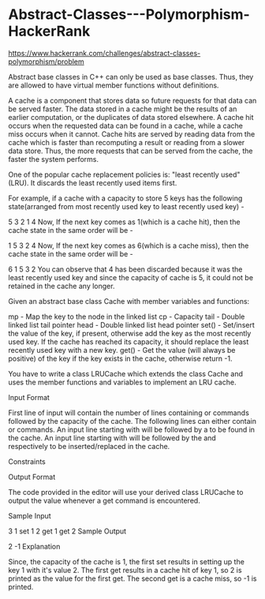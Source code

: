 # Abstract-Classes---Polymorphism-HackerRank
https://www.hackerrank.com/challenges/abstract-classes-polymorphism/problem

Abstract base classes in C++ can only be used as base classes. Thus, they are allowed to have virtual member functions without definitions.

A cache is a component that stores data so future requests for that data can be served faster. The data stored in a cache might be the results of an earlier computation, or the duplicates of data stored elsewhere. A cache hit occurs when the requested data can be found in a cache, while a cache miss occurs when it cannot. Cache hits are served by reading data from the cache which is faster than recomputing a result or reading from a slower data store. Thus, the more requests that can be served from the cache, the faster the system performs.

One of the popular cache replacement policies is: "least recently used" (LRU). It discards the least recently used items first.

For example, if a cache with a capacity to store 5 keys has the following state(arranged from most recently used key to least recently used key) -

5 3 2 1 4
Now, If the next key comes as 1(which is a cache hit), then the cache state in the same order will be -

1 5 3 2 4
Now, If the next key comes as 6(which is a cache miss), then the cache state in the same order will be -

6 1 5 3 2
You can observe that 4 has been discarded because it was the least recently used key and since the capacity of cache is 5, it could not be retained in the cache any longer.

Given an abstract base class Cache with member variables and functions:

mp - Map the key to the node in the linked list
cp - Capacity
tail - Double linked list tail pointer
head - Double linked list head pointer
set() - Set/insert the value of the key, if present, otherwise add the key as the most recently used key. If the cache has reached its capacity, it should replace the least recently used key with a new key.
get() - Get the value (will always be positive) of the key if the key exists in the cache, otherwise return -1.

You have to write a class LRUCache which extends the class Cache and uses the member functions and variables to implement an LRU cache.

Input Format

First line of input will contain the  number of lines containing  or  commands followed by the capacity  of the cache.
The following  lines can either contain  or  commands.
An input line starting with  will be followed by a  to be found in the cache. An input line starting with  will be followed by the  and  respectively to be inserted/replaced in the cache.

Constraints




Output Format

The code provided in the editor will use your derived class LRUCache to output the value whenever a get command is encountered.

Sample Input

3 1
set 1 2
get 1
get 2
Sample Output

2
-1
Explanation

Since, the capacity of the cache is 1, the first set results in setting up the key 1 with it's value 2. The first get results in a cache hit of key 1, so 2 is printed as the value for the first get. The second get is a cache miss, so -1 is printed.
